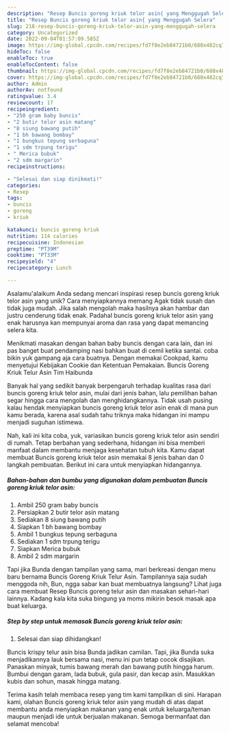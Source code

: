 ```yaml
---
description: "Resep Buncis goreng kriuk telor asin{ yang Menggugah Selera"
title: "Resep Buncis goreng kriuk telor asin{ yang Menggugah Selera"
slug: 218-resep-buncis-goreng-kriuk-telor-asin-yang-menggugah-selera
category: Uncategorized
date: 2022-09-04T01:57:09.585Z
image: https://img-global.cpcdn.com/recipes/fd7f8e2eb84721b0/680x482cq70/buncis-goreng-kriuk-telor-asin-foto-resep-utama.jpg
hideToc: false
enableToc: true
enableTocContent: false
thumbnail: https://img-global.cpcdn.com/recipes/fd7f8e2eb84721b0/680x482cq70/buncis-goreng-kriuk-telor-asin-foto-resep-utama.jpg
cover: https://img-global.cpcdn.com/recipes/fd7f8e2eb84721b0/680x482cq70/buncis-goreng-kriuk-telor-asin-foto-resep-utama.jpg
author: Admin
authorAv: notfound
ratingvalue: 3.4
reviewcount: 17
recipeingredient:
- "250 gram baby buncis"
- "2 butir telor asin matang"
- "8 siung bawang putih"
- "1 bh bawang bombay"
- "1 bungkus tepung serbaguna"
- "1 sdm trpung terigu"
- " Merica bubuk"
- "2 sdm margarin"
recipeinstructions:

- "Selesai dan siap dinikmati!"
categories:
- Resep
tags:
- buncis
- goreng
- kriuk

katakunci: buncis goreng kriuk 
nutrition: 114 calories
recipecuisine: Indonesian
preptime: "PT39M"
cooktime: "PT33M"
recipeyield: "4"
recipecategory: Lunch

---
```



Asalamu'alaikum Anda sedang mencari inspirasi resep buncis goreng kriuk telor asin yang unik? Cara menyiapkannya memang Agak tidak susah dan tidak juga mudah. Jika salah mengolah maka hasilnya akan hambar dan justru cenderung tidak enak. Padahal buncis goreng kriuk telor asin yang enak harusnya kan mempunyai aroma dan rasa yang dapat memancing selera kita.


Menikmati masakan dengan bahan baby buncis dengan cara lain, dan ini pas banget buat pendamping nasi bahkan buat di cemil ketika santai. coba bikin yuk gampang aja cara buatnya. Dengan memakai Cookpad, kamu menyetujui Kebijakan Cookie dan Ketentuan Pemakaian. Buncis Goreng Kriuk Telur Asin Tim Haibunda

Banyak hal yang sedikit banyak berpengaruh terhadap kualitas rasa dari buncis goreng kriuk telor asin, mulai dari jenis bahan, lalu pemilihan bahan segar hingga cara mengolah dan menghidangkannya. Tidak usah pusing kalau hendak menyiapkan buncis goreng kriuk telor asin enak di mana pun kamu berada, karena asal sudah tahu triknya maka hidangan ini mampu menjadi suguhan istimewa.


Nah, kali ini kita coba, yuk, variasikan buncis goreng kriuk telor asin sendiri di rumah. Tetap berbahan yang sederhana, hidangan ini bisa memberi manfaat dalam membantu menjaga kesehatan tubuh kita. Kamu dapat membuat Buncis goreng kriuk telor asin memakai 8 jenis bahan dan 0 langkah pembuatan. Berikut ini cara untuk menyiapkan hidangannya.

<!--inarticleads1-->

##### Bahan-bahan dan bumbu yang digunakan dalam pembuatan Buncis goreng kriuk telor asin:

1. Ambil 250 gram baby buncis
1. Persiapkan 2 butir telor asin matang
1. Sediakan 8 siung bawang putih
1. Siapkan 1 bh bawang bombay
1. Ambil 1 bungkus tepung serbaguna
1. Sediakan 1 sdm trpung terigu
1. Siapkan  Merica bubuk
1. Ambil 2 sdm margarin


Tapi jika Bunda dengan tampilan yang sama, mari berkreasi dengan menu baru bernama Buncis Goreng Kriuk Telur Asin. Tampilannya saja sudah menggoda nih, Bun, ngga sabar kan buat membuatnya langsung? Lihat juga cara membuat Resep Buncis goreng telur asin dan masakan sehari-hari lainnya. Kadang kala kita suka bingung ya moms mikirin besok masak apa buat keluarga. 

<!--inarticleads2-->

##### Step by step untuk memasak Buncis goreng kriuk telor asin:


1. Selesai dan siap dihidangkan!

Buncis krispy telur asin bisa Bunda jadikan camilan. Tapi, jika Bunda suka menjadikannya lauk bersama nasi, menu ini pun tetap cocok disajikan. Panaskan minyak, tumis bawang merah dan bawang putih hingga harum. Bumbui dengan garam, lada bubuk, gula pasir, dan kecap asin. Masukkan kubis dan sohun, masak hingga matang. 

Terima kasih telah membaca resep yang tim kami tampilkan di sini. Harapan kami, olahan Buncis goreng kriuk telor asin yang mudah di atas dapat membantu anda menyiapkan makanan yang enak untuk keluarga/teman maupun menjadi ide untuk berjualan makanan. Semoga bermanfaat dan selamat mencoba!
